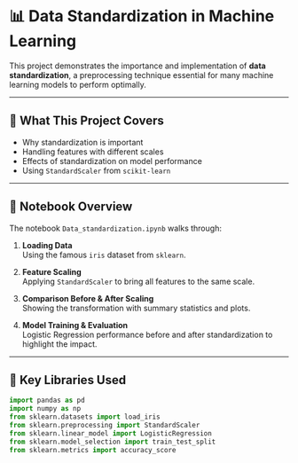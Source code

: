 # 📊 Data Standardization in Machine Learning

This project demonstrates the importance and implementation of **data standardization**, a preprocessing technique essential for many machine learning models to perform optimally.

---

## 🧠 What This Project Covers

- Why standardization is important
- Handling features with different scales
- Effects of standardization on model performance
- Using `StandardScaler` from `scikit-learn`

---

## 📝 Notebook Overview

The notebook `Data_standardization.ipynb` walks through:

1. **Loading Data**  
   Using the famous `iris` dataset from `sklearn`.

2. **Feature Scaling**  
   Applying `StandardScaler` to bring all features to the same scale.

3. **Comparison Before & After Scaling**  
   Showing the transformation with summary statistics and plots.

4. **Model Training & Evaluation**  
   Logistic Regression performance before and after standardization to highlight the impact.

---

## 📌 Key Libraries Used

```python
import pandas as pd
import numpy as np
from sklearn.datasets import load_iris
from sklearn.preprocessing import StandardScaler
from sklearn.linear_model import LogisticRegression
from sklearn.model_selection import train_test_split
from sklearn.metrics import accuracy_score
